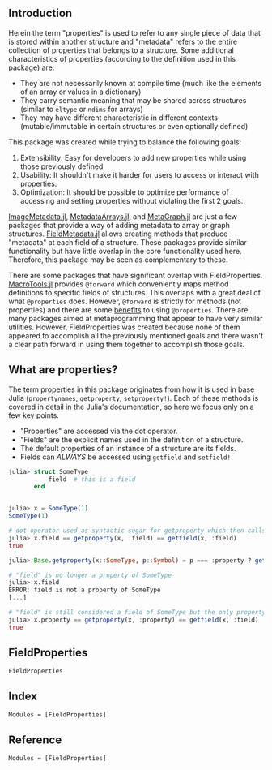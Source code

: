 ## Introduction

Herein the term "properties" is used to refer to any single piece of data that is stored within another structure and "metadata" refers to the entire collection of properties that belongs to a structure. Some additional characteristics of properties (according to the definition used in this package) are:

* They are not necessarily known at compile time (much like the elements of an array or values in a dictionary)
* They carry semantic meaning that may be shared across structures (similar to `eltype` or `ndims` for arrays)
* They may have different characteristic in different contexts (mutable/immutable in certain structures or even optionally defined)

This package was created while trying to balance the following goals:

1. Extensibility: Easy for developers to add new properties while using those previously defined
2. Usability: It shouldn't make it harder for users to access or interact with properties.
3. Optimization: It should be possible to optimize performance of accessing and setting properties without violating the first 2 goals.


[ImageMetadata.jl](https://github.com/JuliaImages/ImageMetadata.jl), [MetadataArrays.jl](https://github.com/piever/MetadataArrays.jl), and [MetaGraph.jl](https://github.com/JuliaGraphs/MetaGraphs.jl) are just a few packages that provide a way of adding metadata to array or graph structures. [FieldMetadata.jl](https://github.com/rafaqz/FieldMetadata.jl) allows creating methods that produce "metadata" at each field of a structure. These packages provide similar functionality but have little overlap in the core functionality used here. Therefore, this package may be seen as complementary to these.

There are some packages that have significant overlap with FieldProperties. [MacroTools.jl](https://github.com/MikeInnes/MacroTools.jl) provides `@forward` which conveniently maps method definitions to specific fields of structures. This overlaps with a great deal of what `@properties` does. However, `@forward` is strictly for methods (not properties) and there are some [benefits](#creating-structures-that-contain-properties) to using `@properties`. There are many packages aimed at metaprogramming that appear to have very similar utilities. However, FieldProperties was created because none of them appeared to accomplish all the previously mentioned goals and there wasn't a clear path forward in using them together to accomplish those goals.

## What are properties?
The term properties in this package originates from how it is used in base Julia (`propertynames`, `getproperty`, `setproperty!`). Each of these methods is covered in detail in the Julia's documentation, so here we focus only on a few key points.

* "Properties" are accessed via the dot operator.
* "Fields" are the explicit names used in the definition of a structure.
* The default properties of an instance of a structure are its fields.
* Fields can _ALWAYS_ be accessed using `getfield` and `setfield!`
```julia
julia> struct SomeType
           field  # this is a field
       end


julia> x = SomeType(1)
SomeType(1)

# dot operator used as syntactic sugar for getproperty which then calls getfield
julia> x.field == getproperty(x, :field) == getfield(x, :field)
true

julia> Base.getproperty(x::SomeType, p::Symbol) = p === :property ? getfield(x, :field) : error("$p is not a property of SomeType")

# "field" is no longer a property of SomeType
julia> x.field
ERROR: field is not a property of SomeType
[...]

# "field" is still considered a field of SomeType but the only property is "property" now
julia> x.property == getproperty(x, :property) == getfield(x, :field)
true
```

## FieldProperties

```@docs
FieldProperties
```

## Index
```@index
Modules = [FieldProperties]
```

## Reference

```@autodocs
Modules = [FieldProperties]
```
